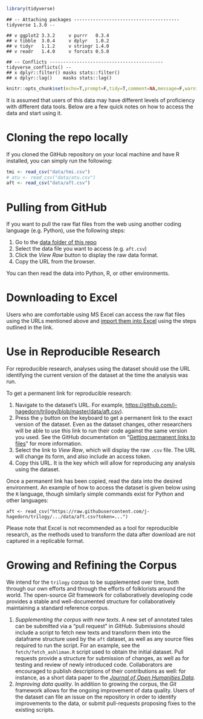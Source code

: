 ``` r
library(tidyverse)
```

    ## -- Attaching packages --------------------------------------- tidyverse 1.3.0 --

    ## v ggplot2 3.3.2     v purrr   0.3.4
    ## v tibble  3.0.4     v dplyr   1.0.2
    ## v tidyr   1.1.2     v stringr 1.4.0
    ## v readr   1.4.0     v forcats 0.5.0

    ## -- Conflicts ------------------------------------------ tidyverse_conflicts() --
    ## x dplyr::filter() masks stats::filter()
    ## x dplyr::lag()    masks stats::lag()

``` r
knitr::opts_chunk$set(echo=T,prompt=F,tidy=T,comment=NA,message=F,warning=F)
```

It is assumed that users of this data may have different levels of
proficiency with different data tools. Below are a few quick notes on
how to access the data and start using it.

# Cloning the repo locally

If you cloned the GitHub repository on your local machine and have R
installed, you can simply run the following:

``` r
tmi <- read_csv("data/tmi.csv")
# atu <- read_csv("data/atu.csv")
aft <- read_csv("data/aft.csv")
```

# Pulling from GitHub

If you want to pull the raw flat files from the web using another coding
language (e.g. Python), use the following steps:

1.  Go to the [data folder of this
    repo](https://github.com/j-hagedorn/trilogy/tree/master/data)
2.  Select the data file you want to access (e.g. `aft.csv`)
3.  Click the *View Raw* button to display the raw data format.
4.  Copy the URL from the browser.

You can then read the data into Python, R, or other environments.

# Downloading to Excel

Users who are comfortable using MS Excel can access the raw flat files
using the URLs mentioned above and [import them into
Excel](https://support.office.com/en-za/article/Import-or-export-text-txt-or-csv-files-5250ac4c-663c-47ce-937b-339e391393ba)
using the steps outlined in the link.

# Use in Reproducible Research

For reproducible research, analyses using the dataset should use the URL
identifying the current version of the dataset at the time the analysis
was run.

To get a permanent link for reproducible research:

1.  Navigate to the dataset’s URL. For example,
    <https://github.com/j-hagedorn/trilogy/blob/master/data/aft.csv>).
2.  Press the `y` button on the keyboard to get a permanent link to the
    exact version of the dataset. Even as the dataset changes, other
    researchers will be able to use this link to run their code against
    the same version you used. See the GitHub documentation on “[Getting
    permanent links to
    files](https://docs.github.com/en/github/managing-files-in-a-repository/getting-permanent-links-to-files)”
    for more information.  
3.  Select the link to *View Raw*, which will display the raw `.csv`
    file. The URL will change its form, and also include an access
    token.
4.  Copy this URL. It is the key which will allow for reproducing any
    analysis using the dataset.

Once a permanent link has been copied, read the data into the desired
environment. An example of how to access the dataset is given below
using the `R` language, though similarly simple commands exist for
Python and other languages:

    aft <- read_csv("https://raw.githubusercontent.com/j-hagedorn/trilogy/.../data/aft.csv?token=...")

Please note that Excel is not recommended as a tool for reproducible
research, as the methods used to transform the data after download are
not captured in a replicable format.

# Growing and Refining the Corpus

We intend for the `trilogy` corpus to be supplemented over time, both
through our own efforts and through the efforts of folklorists around
the world. The open-source *Git* framework for collaboratively
developing code provides a stable and well-documented structure for
collaboratively maintaining a standard reference corpus.

1.  *Supplementing the corpus with new texts*. A new set of annotated
    tales can be submitted via a “pull request” in *GitHub*. Submissions
    should include a script to fetch new texts and transform them into
    the dataframe structure used by the `aft` dataset, as well as any
    source files required to run the script. For an example, see the
    `fetch/fetch_ashliman.R` script used to obtain the initial dataset.
    Pull requests provide a structure for submission of changes, as well
    as for testing and review of newly introduced code. Collaborators
    are encouraged to publish descriptions of their contributions as
    well: for instance, as a short data paper to the [*Journal of Open
    Humanities Data*](https://openhumanitiesdata.metajnl.com/).
2.  *Improving data quality*. In addition to growing the corpus, the
    *Git* framework allows for the ongoing improvement of data quality.
    Users of the dataset can file an issue on the repository in order to
    identify improvements to the data, or submit pull-requests proposing
    fixes to the existing scripts.

